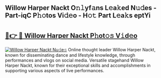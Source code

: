 ## Willow Harper Nackt O𝚗𝚕yf𝚊ns L𝚎a𝚔ed N𝚞𝚍es - Part-iqC P𝚑𝚘tos Vi𝚍𝚎o - H𝚘𝚝 Part L𝚎a𝚔s eptYi

# <h2><a href="http://kf3ypt.oniu.top/?m=Willow+Harper+Nackt">🔗👉 🔴 Willow Harper Nackt P𝚑ot𝚘𝚜 V𝚒d𝚎o</a></h2>

[![Willow Harper Nackt Nu𝚍e𝚜](https://i.imgur.com/0qMVB7G.gif)](http://kf3ypt.oniu.top/?m=Willow+Harper+Nackt)
Online thought leader Willow Harper Nackt, known for disseminating dance and lifestyle knowledge, through performances and vlogs on social media. Versatile stagehand Willow Harper Nackt, known for their exceptional skills and accomplishments in supporting various aspects of live performances.  
